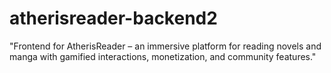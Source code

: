 # atherisreader-backend2
 "Frontend for AtherisReader – an immersive platform for reading novels and manga with gamified interactions, monetization, and community features."
